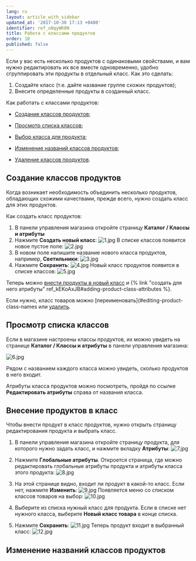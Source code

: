 ```yaml
---
lang: ru
layout: article_with_sidebar
updated_at: '2017-10-30 17:13 +0400'
identifier: ref_oNqyWK0N
title: Работа с классами продуктов
order: 10
published: false
---
```

Если у вас есть несколько продуктов с одинаковыми свойствами, и вам нужно редактировать их все вместе одновременно, удобно сгруппировать эти продукты в отдельный класс. Как это сделать:

1.  Создайте класс (т.е. дайте название группе схожих продуктов);
2.  Внесите определенные продукты в созданный класс.

Как работать с классами продуктов:

*   [Создание классов продуктов](#creating-product-classes);

*   [Просмотр списка классов](#viewing-your-stores-product-class-list);

*   [Выбор класса для продукта](#assigning-product-classes-to-products);

*   [Изменение названий классов продуктов](#editing-product-class-names);

*   [Удаление классов продуктов](#deleting-product-classes).

## Создание классов продуктов

Когда возникает необходимость объединить несколько продуктов, обладающих схожими качествами, прежде всего, нужно создать класс для этих продуктов. 

Как создать класс продуктов:

1.  В панели управления магазина откройте страницу  **Каталог / Классы и атрибуты**
2.  Нажмите **Создать новый класс**:
    ![1.jpg]({{site.baseurl}}/attachments/ref_oNqyWK0N/1.jpg)
    В списке классов появится новое пустое поле:
    ![2.jpg]({{site.baseurl}}/attachments/ref_oNqyWK0N/2.jpg)
3.  В новом поле напишите название нового класса продуктов, например, **Светильники**:
    ![3.jpg]({{site.baseurl}}/attachments/ref_oNqyWK0N/3.jpg)
4.  Нажмите **Сохранить**:
    ![4.jpg]({{site.baseurl}}/attachments/ref_oNqyWK0N/4.jpg)
    Новый класс продуктов появится в списке классов:
    ![5.jpg]({{site.baseurl}}/attachments/ref_oNqyWK0N/5.jpg)

Теперь можно [внести продукты в новый класс](#assigning-product-classes-to-products) и {% link "создать для него атрибуты" ref_kEKoAxJB#adding-product-class-attributes %}.

Если нужно, класс товаров можно [переименовать](#editing-product-class-names или [удалить](#deleting-product-classes).

## Просмотр списка классов

Если в магазине настроены классы продуктов, их можно увидеть на странице **Каталог / Классы и атрибуты** в панели управления магазина:

![6.jpg]({{site.baseurl}}/attachments/ref_oNqyWK0N/6.jpg)

Рядом с названием каждого класса можно увидеть, сколько продуктов в него входит.

Атрибуты класса продуктов можно посмотреть, пройдя по ссылке **Редактировать атрибуты** справа от названия класса.

## Внесение продуктов в класс

Чтобы внести продукт в класс продуктов, нужно открыть страницу редактирования продукта и выбрать класс. 

1.  В панели управления магазина откройте страницу продукта, для которого нужно задать класс, и нажмите вкладку **Атрибуты**:
    ![7.jpg]({{site.baseurl}}/attachments/ref_oNqyWK0N/7.jpg)
2.  Нажмите **Глобальные атрибуты**. Откроется страница, где можно редактировать глобальные атрибуты продукта и атрибуты класса этого продукта:
    ![8.jpg]({{site.baseurl}}/attachments/ref_oNqyWK0N/8.jpg)
3.  На этой странице видно, входит ли продукт в какой-то класс. Если нет, нажмите **Изменить**:
    ![9.jpg]({{site.baseurl}}/attachments/ref_oNqyWK0N/9.jpg)
    Появляется меню со списком классов товаров на выбор:
    ![10.jpg]({{site.baseurl}}/attachments/ref_oNqyWK0N/10.jpg)
4.  Выберите из списка нужный класс для продукта. Если в списке нет нужного класса, выберите **Новый класс товара** в конце списка.
    
5.  Нажмите **Сохранить**:
    ![11.jpg]({{site.baseurl}}/attachments/ref_oNqyWK0N/11.jpg)
    Теперь продукт входит в выбранный класс:
    ![12.jpg]({{site.baseurl}}/attachments/ref_oNqyWK0N/12.jpg)

## Изменение названий классов продуктов



